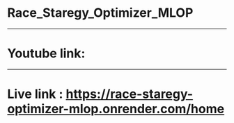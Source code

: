# Race_Staregy_Optimizer_MLOP
---
# Youtube link: 
---
# Live link : https://race-staregy-optimizer-mlop.onrender.com/home
